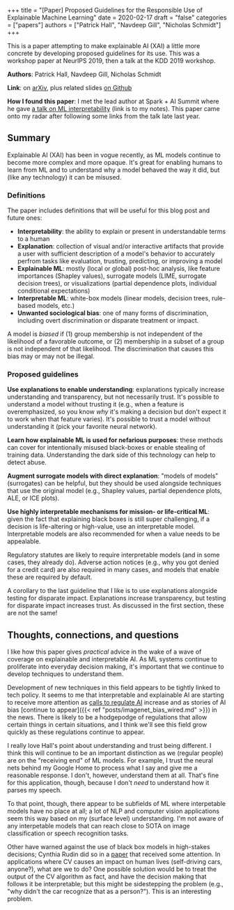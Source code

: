 +++
title = "[Paper] Proposed Guidelines for the Responsible Use of Explainable Machine Learning"
date = 2020-02-17
draft = "false"
categories = ["papers"]
authors = ["Patrick Hall", "Navdeep Gill", "Nicholas Schmidt"]
+++

This is a paper attempting to make explainable AI (XAI) a little more concrete by developing proposed guidelines for its use. This was a workshop paper at NeurIPS 2019, then a talk at the KDD 2019 workshop.

<!--more-->

**Authors**: Patrick Hall, Navdeep Gill, Nicholas Schmidt

**Link**: on [arXiv](https://arxiv.org/abs/1906.03533), plus related slides [on Github](https://github.com/jphall663/kdd_2019)

**How I found this paper**: I met the lead author at Spark + AI Summit where he gave [a talk on ML interpretability](https://tusharc.dev/spark/interpretable_ai.html) (link is to my notes). This paper came onto my radar after following some links from the talk late last year.

## Summary
Explainable AI (XAI) has been in vogue recently, as ML models continue to become more complex and more opaque. It's great for enabling humans to learn from ML and to understand why a model behaved the way it did, but (like any technology) it can be misused.

### Definitions

The paper includes definitions that will be useful for this blog post and future ones:

 * **Interpretability**: the ability to explain or present in understandable terms to a human
 * **Explanation**: collection of visual and/or interactive artifacts that provide a user with sufficient description of a model's behavior to accurately perfrom tasks like evaluation, trusting, predicting, or improving a model
 * **Explainable ML**: mostly (local or global) post-hoc analysis, like feature importances (Shapley values), surrogate models (LIME, surrogate decision trees), or visualizations (partial dependence plots, individual conditional expectations)
 * **Interpretable ML**: white-box models (linear models, decision trees, rule-based models, etc.)
 * **Unwanted sociological bias**: one of many forms of discrimination, including overt discrimination or disparate treatment or impact.

A model is *biased* if (1) group membership is not independent of the likelihood of a favorable outcome, or (2) membership in a subset of a group is not independent of that likelihood. The discrimination that causes this bias may or may not be illegal.

### Proposed guidelines
**Use explanations to enable understanding**: explanations typically increase understanding and transparency, but not necessarily trust. It's possible to understand a model without trusting it (e.g., when a feature is overemphasized, so you know *why* it's making a decision but don't expect it to work when that feature varies). It's possible to trust a model without understanding it (pick your favorite neural network).

**Learn how explainable ML is used for nefarious purposes**: these methods can cover for intentionally misused black-boxes or enable stealing of training data. Understanding the dark side of this technology can help to detect abuse.

**Augment surrogate models with direct explanation**: "models of models" (surrogates) can be helpful, but they should be used alongside techniques that use the original model (e.g., Shapley values, partial dependence plots, ALE, or ICE plots).

**Use highly interpretable mechanisms for mission- or life-critical ML**: given the fact that explaining black boxes is still super challenging, if a decision is life-altering or high-value, use an interpretable model. Interpretable models are also recommended for when a value needs to be appealable.

Regulatory statutes are likely to require interpretable models (and in some cases, they already do). Adverse action notices (e.g., why you got denied for a credit card) are also required in many cases, and models that enable these are required by default.

A corollary to the last guideline that I like is to use explanations alongside testing for disparate impact. Explanations increase transparency, but testing for disparate impact increases trust. As discussed in the first section, these are not the same!


## Thoughts, connections, and questions
I like how this paper gives *practical* advice in the wake of a wave of coverage on explainable and interpretable AI. As ML systems continue to proliferate into everyday decision making, it's important that we continue to develop techniques to understand them.

Development of new techniques in this field appears to be tightly linked to tech policy. It seems to me that interpretable and explainable AI are starting to receive more attention as [calls to regulate AI](https://www.bbc.com/news/technology-51178198) increase and as stories of AI bias [continue to appear]({{< ref "posts/imagenet_bias_wired.md" >}}) in the news. There is likely to be a hodgepodge of regulations that allow certain things in certain situations, and I think we'll see this field grow quickly as these regulations continue to appear.

I really love Hall's point about understanding and trust being different. I think this will continue to be an important distinction as we (regular people) are on the "receiving end" of ML models. For example, I trust the neural nets behind my Google Home to process what I say and give me a reasonable response. I don't, however, understand them at all. That's fine for this application, though, because I don't *need* to understand how it parses my speech.

To that point, though, there appear to be subfields of ML where interpetable models have no place at all; a lot of NLP and computer vision applications seem this way based on my (surface level) understanding. I'm not aware of any interpetable models that can reach close to SOTA on image classification or speech recognition tasks.

Other have warned against the use of black box models in high-stakes decisions; Cynthia Rudin did so in a [paper](https://www.nature.com/articles/s42256-019-0048-x) that received some attention. In applications where CV causes an impact on human lives (self-driving cars, anyone?), what are we to do? One possible solution would be to treat the output of the CV algorithm as fact, and have the decision making that follows it be interpretable; but this might be sidestepping the problem (e.g., "why didn't the car recognize that as a person?"). This is an interesting problem.

